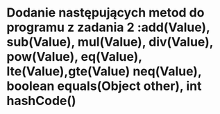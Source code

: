 # Dodanie następujących metod do programu z zadania 2 :add(Value), sub(Value), mul(Value), div(Value), pow(Value), eq(Value),  lte(Value),gte(Value) neq(Value), boolean equals(Object other),  int hashCode()
